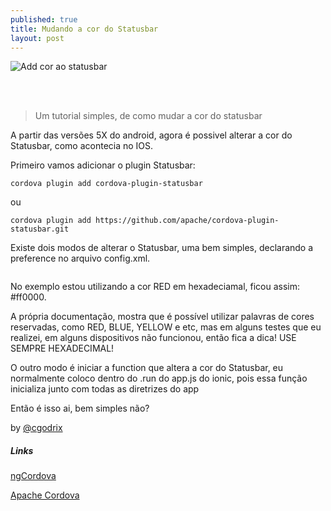 ```yaml
---
published: true
title: Mudando a cor do Statusbar
layout: post
---
```

![Add cor ao statusbar](http://static.martinadamko.sk/files/28b2720ce5d0d2901c814f356f3c12e100bc91d9ad83a9888f449f29ce8d1970-1425x707.png)

<br><br>

> Um tutorial simples, de como mudar a cor do statusbar


A partir das versões 5X do android, agora é possivel alterar a cor do Statusbar, como acontecia no IOS.

Primeiro vamos adicionar o plugin Statusbar:

```cordova plugin add cordova-plugin-statusbar```

ou

```cordova plugin add https://github.com/apache/cordova-plugin-statusbar.git```


Existe dois modos de alterar o Statusbar, uma bem simples, declarando a preference no arquivo config.xml. 

```<preference name="StatusBarBackgroundColor" value="#ff0000" />
```

No exemplo estou utilizando a cor RED em hexadeciamal, ficou assim: #ff0000.

A própria documentação, mostra que é possível utilizar palavras de cores reservadas, como RED, BLUE, YELLOW e etc, mas em alguns testes que eu realizei, em alguns dispositivos não funcionou, então fica a dica! USE SEMPRE HEXADECIMAL!

O outro modo é iniciar a function que altera a cor do Statusbar, eu normalmente coloco dentro do .run do app.js do ionic, pois essa função inicializa junto com todas as diretrizes do app

<script src="https://gist.github.com/godrix/f536d4653289e05b4960b5a9db34599b.js"></script>

Então é isso ai, bem simples não? 

by [@cgodrix](https://twitter.com/@cgodrix)

##### Links


[ngCordova](http://ngcordova.com/docs/plugins/statusbar/)

[Apache Cordova](https://cordova.apache.org/docs/en/3.1.0/config_ref/)





